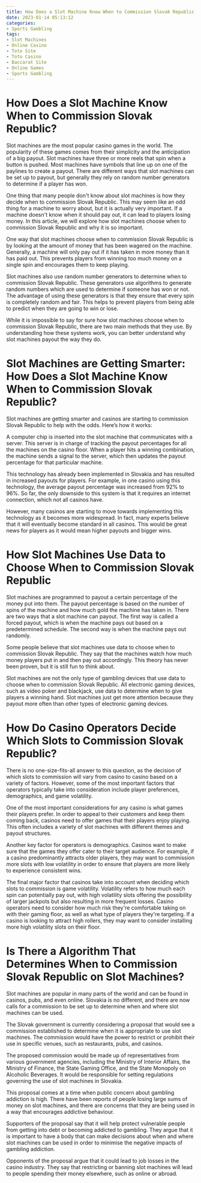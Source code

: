 ```yaml
---
title: How Does a Slot Machine Know When to Commission Slovak Republic
date: 2023-01-14 05:13:12
categories:
- Sports Gambling
tags:
- Slot Machines
- Online Casino
- Toto Site
- Toto Casino
- Baccarat Site
- Online Games
- Sports Gambling
---
```



#  How Does a Slot Machine Know When to Commission Slovak Republic?

Slot machines are the most popular casino games in the world. The popularity of these games comes from their simplicity and the anticipation of a big payout. Slot machines have three or more reels that spin when a button is pushed. Most machines have symbols that line up on one of the paylines to create a payout. There are different ways that slot machines can be set up to payout, but generally they rely on random number generators to determine if a player has won.

One thing that many people don't know about slot machines is how they decide when to commission Slovak Republic. This may seem like an odd thing for a machine to worry about, but it is actually very important. If a machine doesn't know when it should pay out, it can lead to players losing money. In this article, we will explore how slot machines choose when to commission Slovak Republic and why it is so important.

One way that slot machines choose when to commission Slovak Republic is by looking at the amount of money that has been wagered on the machine. Generally, a machine will only pay out if it has taken in more money than it has paid out. This prevents players from winning too much money on a single spin and encourages them to keep playing.

Slot machines also use random number generators to determine when to commission Slovak Republic. These generators use algorithms to generate random numbers which are used to determine if someone has won or not. The advantage of using these generators is that they ensure that every spin is completely random and fair. This helps to prevent players from being able to predict when they are going to win or lose.

While it is impossible to say for sure how slot machines choose when to commission Slovak Republic, there are two main methods that they use. By understanding how these systems work, you can better understand why slot machines payout the way they do.

#  Slot Machines are Getting Smarter: How Does a Slot Machine Know When to Commission Slovak Republic?

Slot machines are getting smarter and casinos are starting to commission Slovak Republic to help with the odds. Here’s how it works:

A computer chip is inserted into the slot machine that communicates with a server. This server is in charge of tracking the payout percentages for all the machines on the casino floor. When a player hits a winning combination, the machine sends a signal to the server, which then updates the payout percentage for that particular machine.

This technology has already been implemented in Slovakia and has resulted in increased payouts for players. For example, in one casino using this technology, the average payout percentage was increased from 92% to 96%. So far, the only downside to this system is that it requires an internet connection, which not all casinos have.

However, many casinos are starting to move towards implementing this technology as it becomes more widespread. In fact, many experts believe that it will eventually become standard in all casinos. This would be great news for players as it would mean higher payouts and bigger wins.

#  How Slot Machines Use Data to Choose When to Commission Slovak Republic

Slot machines are programmed to payout a certain percentage of the money put into them. The payout percentage is based on the number of spins of the machine and how much gold the machine has taken in. There are two ways that a slot machine can payout. The first way is called a forced payout, which is when the machine pays out based on a predetermined schedule. The second way is when the machine pays out randomly.

Some people believe that slot machines use data to choose when to commission Slovak Republic. They say that the machines watch how much money players put in and then pay out accordingly. This theory has never been proven, but it is still fun to think about.

Slot machines are not the only type of gambling devices that use data to choose when to commission Slovak Republic. All electronic gaming devices, such as video poker and blackjack, use data to determine when to give players a winning hand. Slot machines just get more attention because they payout more often than other types of electronic gaming devices.

#  How Do Casino Operators Decide Which Slots to Commission Slovak Republic?

There is no one-size-fits-all answer to this question, as the decision of which slots to commission will vary from casino to casino based on a variety of factors. However, some of the most important factors that operators typically take into consideration include player preferences, demographics, and game volatility.

One of the most important considerations for any casino is what games their players prefer. In order to appeal to their customers and keep them coming back, casinos need to offer games that their players enjoy playing. This often includes a variety of slot machines with different themes and payout structures.

Another key factor for operators is demographics. Casinos want to make sure that the games they offer cater to their target audience. For example, if a casino predominantly attracts older players, they may want to commission more slots with low volatility in order to ensure that players are more likely to experience consistent wins.

The final major factor that casinos take into account when deciding which slots to commission is game volatility. Volatility refers to how much each spin can potentially pay out, with high volatility slots offering the possibility of larger jackpots but also resulting in more frequent losses. Casino operators need to consider how much risk they're comfortable taking on with their gaming floor, as well as what type of players they're targeting. If a casino is looking to attract high rollers, they may want to consider installing more high volatility slots on their floor.

#  Is There a Algorithm That Determines When to Commission Slovak Republic on Slot Machines?

Slot machines are popular in many parts of the world and can be found in casinos, pubs, and even online. Slovakia is no different, and there are now calls for a commission to be set up to determine when and where slot machines can be used.

The Slovak government is currently considering a proposal that would see a commission established to determine when it is appropriate to use slot machines. The commission would have the power to restrict or prohibit their use in specific venues, such as restaurants, pubs, and casinos.

The proposed commission would be made up of representatives from various government agencies, including the Ministry of Interior Affairs, the Ministry of Finance, the State Gaming Office, and the State Monopoly on Alcoholic Beverages. It would be responsible for setting regulations governing the use of slot machines in Slovakia.

This proposal comes at a time when public concern about gambling addiction is high. There have been reports of people losing large sums of money on slot machines, and there are concerns that they are being used in a way that encourages addictive behaviour.

Supporters of the proposal say that it will help protect vulnerable people from getting into debt or becoming addicted to gambling. They argue that it is important to have a body that can make decisions about when and where slot machines can be used in order to minimise the negative impacts of gambling addiction.

Opponents of the proposal argue that it could lead to job losses in the casino industry. They say that restricting or banning slot machines will lead to people spending their money elsewhere, such as online or abroad.
